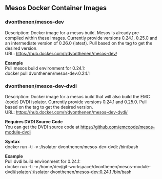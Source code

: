 ## Mesos Docker Container Images

### dvonthenen/mesos-dev
Description: Docker image for a mesos build. Mesos is already pre-compiled within these images. Currently provide versions 0.24.1, 0.25.0 and an intermediate version of 0.26.0 (latest). Pull based on the tag to get the desired version.  
URL: https://hub.docker.com/r/dvonthenen/mesos-dev/

**Example**  
Pull mesos build environment for 0.24.1:  
docker pull dvonthenen/mesos-dev:0.24.1


### dvonthenen/mesos-dev-dvdi
Description: Docker image for a mesos build that will also build the EMC {code} DVDI isolator. Currently provide versions 0.24.1 and 0.25.0. Pull based on the tag to get the desired version.  
URL: https://hub.docker.com/r/dvonthenen/mesos-dev-dvdi/

**Requires DVDI Source Code**  
You can get the DVDI source code at https://github.com/emccode/mesos-module-dvdi

**Syntax**  
docker run -ti -v <location of your DVDI source>:/isolator dvonthenen/mesos-dev-dvdi:<mesos version> /bin/bash

**Example**  
Pull dvdi build environment for 0.24.1:  
docker run -ti -v /home/dev/git-workspace/dvonthenen/mesos-module-dvdi/isolator/:/isolator dvonthenen/mesos-dev:0.24.1 /bin/bash
